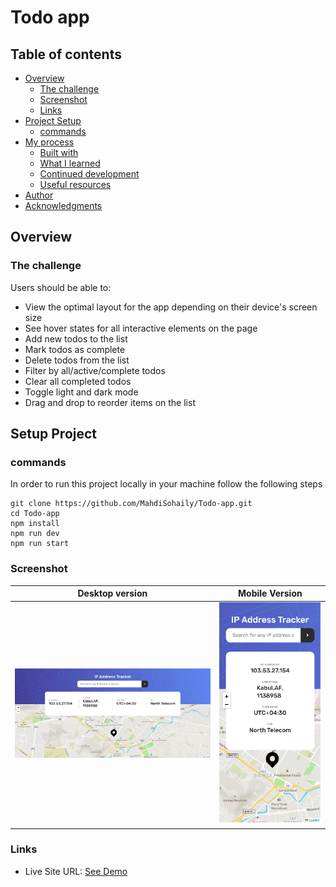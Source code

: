 # Todo app

## Table of contents

- [Overview](#overview)
  - [The challenge](#the-challenge)
  - [Screenshot](#screenshot)
  - [Links](#links)
- [Project Setup](#Setup-Project)
  - [commands](#command)
- [My process](#my-process)
  - [Built with](#built-with)
  - [What I learned](#what-i-learned)
  - [Continued development](#continued-development)
  - [Useful resources](#useful-resources)
- [Author](#author)
- [Acknowledgments](#acknowledgments)

## Overview

### The challenge

Users should be able to:

- View the optimal layout for the app depending on their device's screen size
- See hover states for all interactive elements on the page
- Add new todos to the list
- Mark todos as complete
- Delete todos from the list
- Filter by all/active/complete todos
- Clear all completed todos
- Toggle light and dark mode
- Drag and drop to reorder items on the list

## Setup Project
### commands
In order to run this project locally in your machine follow the following steps

```
git clone https://github.com/MahdiSohaily/Todo-app.git
cd Todo-app
npm install
npm run dev
npm run start
```

### Screenshot

| Desktop version                              |               Mobile Version                |
| -------------------------------------------- | :-----------------------------------------: |
| ![Solution Screenshot](./design/desktop.png) | ![Solution Screenshot](./design/mobile.png) |

### Links

- Live Site URL: [See Demo](https://mahdisohaily.github.io/testimonials-grid-section-main/)